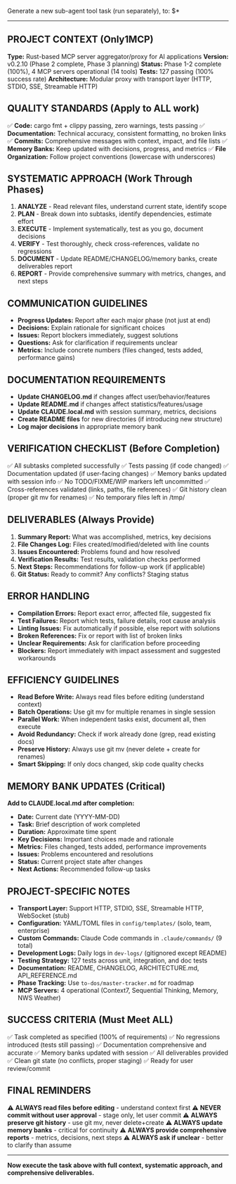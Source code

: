 Generate a new sub-agent tool task (run separately), to: $*

---

## PROJECT CONTEXT (Only1MCP)
**Type:** Rust-based MCP server aggregator/proxy for AI applications
**Version:** v0.2.10 (Phase 2 complete, Phase 3 planning)
**Status:** Phase 1-2 complete (100%), 4 MCP servers operational (14 tools)
**Tests:** 127 passing (100% success rate)
**Architecture:** Modular proxy with transport layer (HTTP, STDIO, SSE, Streamable HTTP)

## QUALITY STANDARDS (Apply to ALL work)
✅ **Code:** cargo fmt + clippy passing, zero warnings, tests passing
✅ **Documentation:** Technical accuracy, consistent formatting, no broken links
✅ **Commits:** Comprehensive messages with context, impact, and file lists
✅ **Memory Banks:** Keep updated with decisions, progress, and metrics
✅ **File Organization:** Follow project conventions (lowercase with underscores)

## SYSTEMATIC APPROACH (Work Through Phases)
1. **ANALYZE** - Read relevant files, understand current state, identify scope
2. **PLAN** - Break down into subtasks, identify dependencies, estimate effort
3. **EXECUTE** - Implement systematically, test as you go, document decisions
4. **VERIFY** - Test thoroughly, check cross-references, validate no regressions
5. **DOCUMENT** - Update README/CHANGELOG/memory banks, create deliverables report
6. **REPORT** - Provide comprehensive summary with metrics, changes, and next steps

## COMMUNICATION GUIDELINES
- **Progress Updates:** Report after each major phase (not just at end)
- **Decisions:** Explain rationale for significant choices
- **Issues:** Report blockers immediately, suggest solutions
- **Questions:** Ask for clarification if requirements unclear
- **Metrics:** Include concrete numbers (files changed, tests added, performance gains)

## DOCUMENTATION REQUIREMENTS
- **Update CHANGELOG.md** if changes affect user/behavior/features
- **Update README.md** if changes affect statistics/features/usage
- **Update CLAUDE.local.md** with session summary, metrics, decisions
- **Create README files** for new directories (if introducing new structure)
- **Log major decisions** in appropriate memory bank

## VERIFICATION CHECKLIST (Before Completion)
✅ All subtasks completed successfully
✅ Tests passing (if code changed)
✅ Documentation updated (if user-facing changes)
✅ Memory banks updated with session info
✅ No TODO/FIXME/WIP markers left uncommitted
✅ Cross-references validated (links, paths, file references)
✅ Git history clean (proper git mv for renames)
✅ No temporary files left in /tmp/

## DELIVERABLES (Always Provide)
1. **Summary Report:** What was accomplished, metrics, key decisions
2. **File Changes Log:** Files created/modified/deleted with line counts
3. **Issues Encountered:** Problems found and how resolved
4. **Verification Results:** Test results, validation checks performed
5. **Next Steps:** Recommendations for follow-up work (if applicable)
6. **Git Status:** Ready to commit? Any conflicts? Staging status

## ERROR HANDLING
- **Compilation Errors:** Report exact error, affected file, suggested fix
- **Test Failures:** Report which tests, failure details, root cause analysis
- **Linting Issues:** Fix automatically if possible, else report with solutions
- **Broken References:** Fix or report with list of broken links
- **Unclear Requirements:** Ask for clarification before proceeding
- **Blockers:** Report immediately with impact assessment and suggested workarounds

## EFFICIENCY GUIDELINES
- **Read Before Write:** Always read files before editing (understand context)
- **Batch Operations:** Use git mv for multiple renames in single session
- **Parallel Work:** When independent tasks exist, document all, then execute
- **Avoid Redundancy:** Check if work already done (grep, read existing docs)
- **Preserve History:** Always use git mv (never delete + create for renames)
- **Smart Skipping:** If only docs changed, skip code quality checks

## MEMORY BANK UPDATES (Critical)
**Add to CLAUDE.local.md after completion:**
- **Date:** Current date (YYYY-MM-DD)
- **Task:** Brief description of work completed
- **Duration:** Approximate time spent
- **Key Decisions:** Important choices made and rationale
- **Metrics:** Files changed, tests added, performance improvements
- **Issues:** Problems encountered and resolutions
- **Status:** Current project state after changes
- **Next Actions:** Recommended follow-up tasks

## PROJECT-SPECIFIC NOTES
- **Transport Layer:** Support HTTP, STDIO, SSE, Streamable HTTP, WebSocket (stub)
- **Configuration:** YAML/TOML files in `config/templates/` (solo, team, enterprise)
- **Custom Commands:** Claude Code commands in `.claude/commands/` (9 total)
- **Development Logs:** Daily logs in `dev-logs/` (gitignored except README)
- **Testing Strategy:** 127 tests across unit, integration, and doc tests
- **Documentation:** README, CHANGELOG, ARCHITECTURE.md, API_REFERENCE.md
- **Phase Tracking:** Use `to-dos/master-tracker.md` for roadmap
- **MCP Servers:** 4 operational (Context7, Sequential Thinking, Memory, NWS Weather)

## SUCCESS CRITERIA (Must Meet ALL)
✅ Task completed as specified (100% of requirements)
✅ No regressions introduced (tests still passing)
✅ Documentation comprehensive and accurate
✅ Memory banks updated with session
✅ All deliverables provided
✅ Clean git state (no conflicts, proper staging)
✅ Ready for user review/commit

## FINAL REMINDERS
⚠️ **ALWAYS read files before editing** - understand context first
⚠️ **NEVER commit without user approval** - stage only, let user commit
⚠️ **ALWAYS preserve git history** - use git mv, never delete+create
⚠️ **ALWAYS update memory banks** - critical for continuity
⚠️ **ALWAYS provide comprehensive reports** - metrics, decisions, next steps
⚠️ **ALWAYS ask if unclear** - better to clarify than assume

---

**Now execute the task above with full context, systematic approach, and comprehensive deliverables.**
